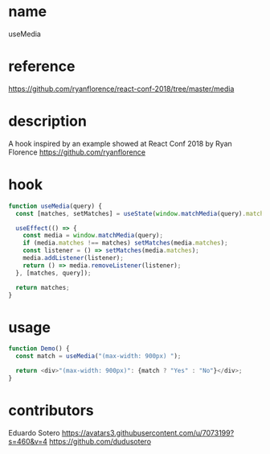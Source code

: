 # name

useMedia

# reference

https://github.com/ryanflorence/react-conf-2018/tree/master/media

# description

A hook inspired by an example showed at React Conf 2018 by Ryan Florence https://github.com/ryanflorence

# hook

```javascript
function useMedia(query) {
  const [matches, setMatches] = useState(window.matchMedia(query).matches);

  useEffect(() => {
    const media = window.matchMedia(query);
    if (media.matches !== matches) setMatches(media.matches);
    const listener = () => setMatches(media.matches);
    media.addListener(listener);
    return () => media.removeListener(listener);
  }, [matches, query]);

  return matches;
}
```

# usage

```javascript
function Demo() {
  const match = useMedia("(max-width: 900px) ");

  return <div>"(max-width: 900px)": {match ? "Yes" : "No"}</div>;
}
```

# contributors

Eduardo Sotero
https://avatars3.githubusercontent.com/u/7073199?s=460&v=4
https://github.com/dudusotero
